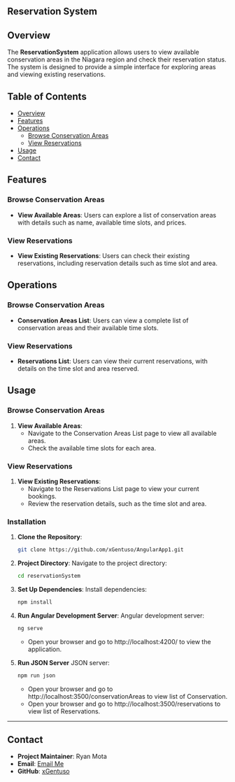 ## **Reservation System**

## Overview

The **ReservationSystem** application allows users to view available conservation areas in the Niagara region and check their reservation status. The system is designed to provide a simple interface for exploring areas and viewing existing reservations.

## Table of Contents

- [Overview](#overview)
- [Features](#features)
- [Operations](#operations)
  - [Browse Conservation Areas](#browse-conservation-areas)
  - [View Reservations](#view-reservations)
- [Usage](#usage)
- [Contact](#contact)

## Features

### Browse Conservation Areas

- **View Available Areas**: Users can explore a list of conservation areas with details such as name, available time slots, and prices.

### View Reservations

- **View Existing Reservations**: Users can check their existing reservations, including reservation details such as time slot and area.

## Operations

### Browse Conservation Areas

- **Conservation Areas List**: Users can view a complete list of conservation areas and their available time slots.

### View Reservations

- **Reservations List**: Users can view their current reservations, with details on the time slot and area reserved.

## Usage

### Browse Conservation Areas

1. **View Available Areas**:
   - Navigate to the Conservation Areas List page to view all available areas.
   - Check the available time slots for each area.

### View Reservations

1. **View Existing Reservations**:
   - Navigate to the Reservations List page to view your current bookings.
   - Review the reservation details, such as the time slot and area.

### Installation

1. **Clone the Repository**:
   ```sh
   git clone https://github.com/xGentuso/AngularApp1.git
   ```

2. **Project Directory**:
   Navigate to the project directory:
   ```sh
   cd reservationSystem
   ```

3. **Set Up Dependencies**:
   Install dependencies:
   ```sh
   npm install
   ```

4. **Run Angular Development Server**:
   Angular development server:
   ```sh
   ng serve
   ```
   - Open your browser and go to http://localhost:4200/ to view the application.

5. **Run JSON Server**
   JSON server:
   ```sh
   npm run json
   ```
   - Open your browser and go to http://localhost:3500/conservationAreas to view list of Conservation.
   - Open your browser and go to http://localhost:3500/reservations to view list of Reservations.
---

## Contact

- **Project Maintainer**: Ryan Mota
- **Email**: [Email Me](mailto:ryancodes00@gmail.com)
- **GitHub**: [xGentuso](https://github.com/xGentuso)
